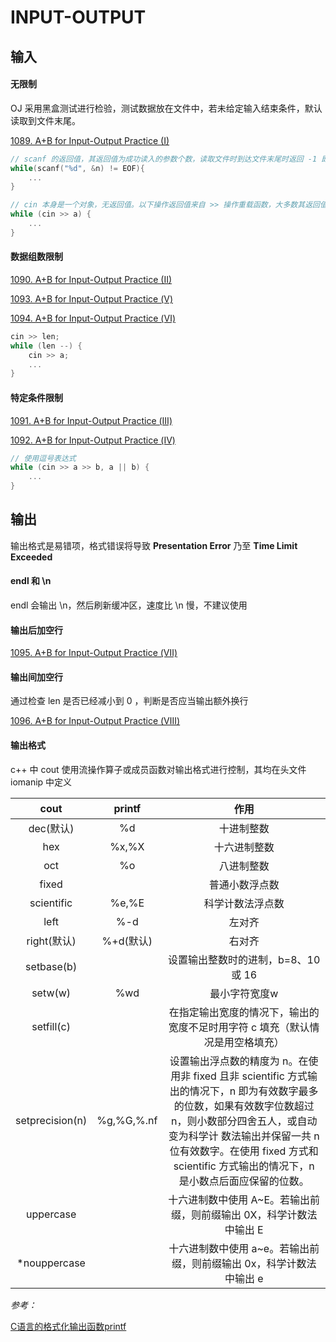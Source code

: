 # INPUT-OUTPUT

## 输入

#### 无限制

OJ 采用黑盒测试进行检验，测试数据放在文件中，若未给定输入结束条件，默认读取到文件末尾。

[1089. A+B for Input-Output Practice (I)](https://github.com/Lsyhprum/HDUOJ/blob/master/INPUT-OUTPUT/1089/1089.cpp)

```cpp
// scanf 的返回值，其返回值为成功读入的参数个数，读取文件时到达文件末尾时返回 -1 即 EOF
while(scanf("%d", &n) != EOF){
	...
}

// cin 本身是一个对象，无返回值。以下操作返回值来自 >> 操作重载函数，大多数其返回值为 cin (非 0 值)，只有遇到 EOF 时，返回值为 0
while (cin >> a) {
	...
}
```

#### 数据组数限制

[1090. A+B for Input-Output Practice (II)](https://github.com/Lsyhprum/HDUOJ/blob/master/INPUT-OUTPUT/1090/1090.cpp)

[1093. A+B for Input-Output Practice (Ⅴ)](https://github.com/Lsyhprum/HDUOJ/blob/master/INPUT-OUTPUT/1093/1093.cpp)

[1094. A+B for Input-Output Practice (Ⅵ)](https://github.com/Lsyhprum/HDUOJ/blob/master/INPUT-OUTPUT/1094/1094.cpp)

```cpp
cin >> len;
while (len --) {
	cin >> a;
	...
}
```

#### 特定条件限制

[1091. A+B for Input-Output Practice (Ⅲ)](https://github.com/Lsyhprum/HDUOJ/blob/master/INPUT-OUTPUT/1091/1091.cpp)

[1092. A+B for Input-Output Practice (Ⅳ)](https://github.com/Lsyhprum/HDUOJ/blob/master/INPUT-OUTPUT/1092/1092.cpp)


```cpp
// 使用逗号表达式
while (cin >> a >> b, a || b) {
	...
}
```

## 输出

输出格式是易错项，格式错误将导致 **Presentation Error** 乃至 **Time Limit Exceeded**

#### endl 和 \n

endl 会输出 \n，然后刷新缓冲区，速度比 \n 慢，不建议使用

#### 输出后加空行

[1095. A+B for Input-Output Practice (Ⅶ)](https://github.com/Lsyhprum/HDUOJ/blob/master/INPUT-OUTPUT/1095/1095.cpp)


#### 输出间加空行

通过检查 len 是否已经减小到 0 ，判断是否应当输出额外换行

[1096. A+B for Input-Output Practice (Ⅷ)](https://github.com/Lsyhprum/HDUOJ/blob/master/INPUT-OUTPUT/1096/1096.cpp)


#### 输出格式

c++ 中 cout 使用流操作算子或成员函数对输出格式进行控制，其均在头文件 iomanip 中定义

<style>
table th:first-of-type {
    width: 20%;
}
table th:nth-of-type(2) {
    width: 20%;
}
table th:nth-of-type(3) {
    width: 60%;
}
</style>

| cout      | printf |     作用 |
| :----: | :---:|  :-----: |
| dec(默认)    | %d |   十进制整数 |
| hex| %x,%X |	十六进制整数|
| oct| %o |	八进制整数|
| fixed| |	普通小数浮点数|
| scientific|%e,%E |	科学计数法浮点数|
| left|%-d|	左对齐|
| right(默认)|%+d(默认)|	右对齐|
| setbase(b)| |	设置输出整数时的进制，b=8、10 或 16|
| setw(w)|%wd|	最小字符宽度w|
| setfill(c)||	在指定输出宽度的情况下，输出的宽度不足时用字符 c 填充（默认情况是用空格填充）|
| setprecision(n)|%g,%G,%.nf|	设置输出浮点数的精度为 n。在使用非 fixed 且非 scientific 方式输出的情况下，n 即为有效数字最多的位数，如果有效数字位数超过 n，则小数部分四舍五人，或自动变为科学计 数法输出并保留一共 n 位有效数字。在使用 fixed 方式和 scientific 方式输出的情况下，n 是小数点后面应保留的位数。|
| uppercase||	十六进制数中使用 A~E。若输出前缀，则前缀输出 0X，科学计数法中输出 E|
| *nouppercase||	十六进制数中使用 a~e。若输出前缀，则前缀输出 0x，科学计数法中输出 e|







*参考：*

[C语言的格式化输出函数printf](https://blog.csdn.net/lemonrabbit1987/article/details/47246875)